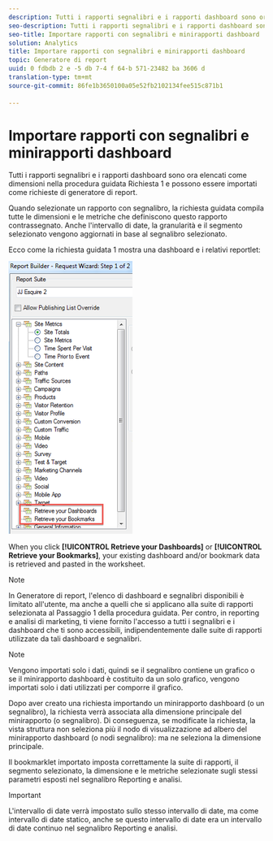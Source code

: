 ```yaml
---
description: Tutti i rapporti segnalibri e i rapporti dashboard sono ora elencati come dimensioni nella procedura guidata Richiesta 1 e possono essere importati come richieste di generatore di report.
seo-description: Tutti i rapporti segnalibri e i rapporti dashboard sono ora elencati come dimensioni nella procedura guidata Richiesta 1 e possono essere importati come richieste di generatore di report.
seo-title: Importare rapporti con segnalibri e minirapporti dashboard
solution: Analytics
title: Importare rapporti con segnalibri e minirapporti dashboard
topic: Generatore di report
uuid: 0 fdbdb 2 e -5 db 7-4 f 64-b 571-23482 ba 3606 d
translation-type: tm+mt
source-git-commit: 86fe1b3650100a05e52fb2102134fee515c871b1

---
```



# Importare rapporti con segnalibri e minirapporti dashboard

Tutti i rapporti segnalibri e i rapporti dashboard sono ora elencati come dimensioni nella procedura guidata Richiesta 1 e possono essere importati come richieste di generatore di report.

Quando selezionate un rapporto con segnalibro, la richiesta guidata compila tutte le dimensioni e le metriche che definiscono questo rapporto contrassegnato. Anche l'intervallo di date, la granularità e il segmento selezionato vengono aggiornati in base al segnalibro selezionato.

Ecco come la richiesta guidata 1 mostra una dashboard e i relativi reportlet:

![](assets/import_dashboard_reportlet.png)

When you click **[!UICONTROL Retrieve your Dashboards]** or **[!UICONTROL Retrieve your Bookmarks]**, your existing dashboard and/or bookmark data is retrieved and pasted in the worksheet.

>[!NOTE]
>
>In Generatore di report, l'elenco di dashboard e segnalibri disponibili è limitato all'utente, ma anche a quelli che si applicano alla suite di rapporti selezionata al Passaggio 1 della procedura guidata. Per contro, in reporting e analisi di marketing, ti viene fornito l'accesso a tutti i segnalibri e i dashboard che ti sono accessibili, indipendentemente dalle suite di rapporti utilizzate da tali dashboard e segnalibri.

>[!NOTE]
>
>Vengono importati solo i dati, quindi se il segnalibro contiene un grafico o se il minirapporto dashboard è costituito da un solo grafico, vengono importati solo i dati utilizzati per comporre il grafico.

Dopo aver creato una richiesta importando un minirapporto dashboard (o un segnalibro), la richiesta verrà associata alla dimensione principale del minirapporto (o segnalibro). Di conseguenza, se modificate la richiesta, la vista struttura non seleziona più il nodo di visualizzazione ad albero del minirapporto dashboard (o nodi segnalibro): ma ne seleziona la dimensione principale.

Il bookmarklet importato imposta correttamente la suite di rapporti, il segmento selezionato, la dimensione e le metriche selezionate sugli stessi parametri esposti nel segnalibro Reporting e analisi.

>[!IMPORTANT]
>
>L'intervallo di date verrà impostato sullo stesso intervallo di date, ma come intervallo di date statico, anche se questo intervallo di date era un intervallo di date continuo nel segnalibro Reporting e analisi.


